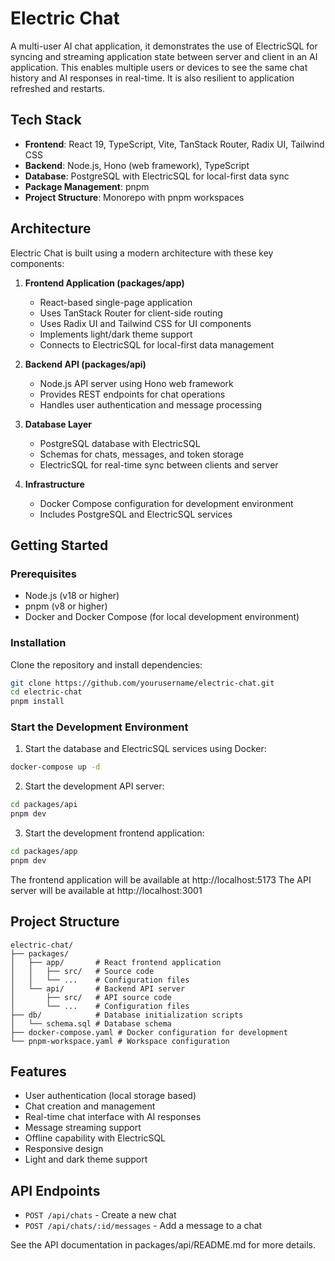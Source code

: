 # Electric Chat

A multi-user AI chat application, it demonstrates the use of ElectricSQL for syncing and streaming application state between server and client in an AI application. This enables multiple users or devices to see the same chat history and AI responses in real-time. It is also resilient to application refreshed and restarts.

## Tech Stack

- **Frontend**: React 19, TypeScript, Vite, TanStack Router, Radix UI, Tailwind CSS
- **Backend**: Node.js, Hono (web framework), TypeScript
- **Database**: PostgreSQL with ElectricSQL for local-first data sync
- **Package Management**: pnpm
- **Project Structure**: Monorepo with pnpm workspaces

## Architecture

Electric Chat is built using a modern architecture with these key components:

1. **Frontend Application (packages/app)**
   - React-based single-page application
   - Uses TanStack Router for client-side routing
   - Uses Radix UI and Tailwind CSS for UI components
   - Implements light/dark theme support
   - Connects to ElectricSQL for local-first data management

2. **Backend API (packages/api)**
   - Node.js API server using Hono web framework
   - Provides REST endpoints for chat operations
   - Handles user authentication and message processing

3. **Database Layer**
   - PostgreSQL database with ElectricSQL
   - Schemas for chats, messages, and token storage
   - ElectricSQL for real-time sync between clients and server

4. **Infrastructure**
   - Docker Compose configuration for development environment
   - Includes PostgreSQL and ElectricSQL services

## Getting Started

### Prerequisites

- Node.js (v18 or higher)
- pnpm (v8 or higher)
- Docker and Docker Compose (for local development environment)

### Installation

Clone the repository and install dependencies:

```bash
git clone https://github.com/yourusername/electric-chat.git
cd electric-chat
pnpm install
```

### Start the Development Environment

1. Start the database and ElectricSQL services using Docker:

```bash
docker-compose up -d
```

2. Start the development API server:

```bash
cd packages/api
pnpm dev
```

3. Start the development frontend application:

```bash
cd packages/app
pnpm dev
```

The frontend application will be available at http://localhost:5173
The API server will be available at http://localhost:3001

## Project Structure

```
electric-chat/
├── packages/
│   ├── app/       # React frontend application
│   │   ├── src/   # Source code
│   │   └── ...    # Configuration files
│   └── api/       # Backend API server
│       ├── src/   # API source code
│       └── ...    # Configuration files
├── db/            # Database initialization scripts
│   └── schema.sql # Database schema
├── docker-compose.yaml # Docker configuration for development
└── pnpm-workspace.yaml # Workspace configuration
```

## Features

- User authentication (local storage based)
- Chat creation and management
- Real-time chat interface with AI responses
- Message streaming support
- Offline capability with ElectricSQL
- Responsive design
- Light and dark theme support

## API Endpoints

- `POST /api/chats` - Create a new chat
- `POST /api/chats/:id/messages` - Add a message to a chat

See the API documentation in packages/api/README.md for more details. 